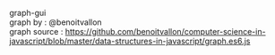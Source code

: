 graph-gui  
graph by : @benoitvallon  
graph source : https://github.com/benoitvallon/computer-science-in-javascript/blob/master/data-structures-in-javascript/graph.es6.js
